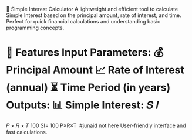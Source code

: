 🌟 Simple Interest Calculator
A lightweight and efficient tool to calculate Simple Interest based on the principal amount, rate of interest, and time. Perfect for quick financial calculations and understanding basic programming concepts.

🚀 Features
Input Parameters:
💰 Principal Amount
📈 Rate of Interest (annual)
⏳ Time Period (in years)
Outputs:
📊 Simple Interest:
𝑆
𝐼
=
𝑃
×
𝑅
×
𝑇
100
SI= 
100
P×R×T
​
 #junaid not here
User-friendly interface and fast calculations.
